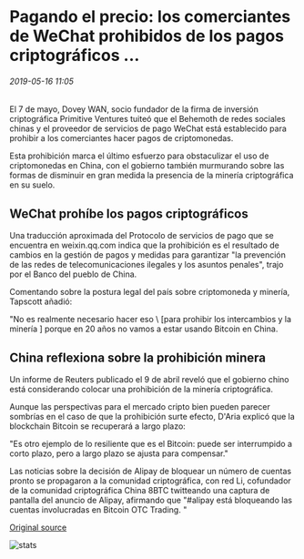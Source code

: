 # Pagando el precio: los comerciantes de WeChat prohibidos de los pagos criptográficos ...

###### 2019-05-16 11:05

El 7 de mayo, Dovey WAN, socio fundador de la firma de inversión criptográfica Primitive Ventures tuiteó que el Behemoth de redes sociales chinas y el proveedor de servicios de pago WeChat está establecido para prohibir a los comerciantes hacer pagos de criptomonedas.

Esta prohibición marca el último esfuerzo para obstaculizar el uso de criptomonedas en China, con el gobierno también murmurando sobre las formas de disminuir en gran medida la presencia de la minería criptográfica en su suelo.

## WeChat prohíbe los pagos criptográficos

Una traducción aproximada del Protocolo de servicios de pago que se encuentra en weixin.qq.com indica que la prohibición es el resultado de cambios en la gestión de pagos y medidas para garantizar "la prevención de las redes de telecomunicaciones ilegales y los asuntos penales", trajo por el Banco del pueblo de China.

Comentando sobre la postura legal del país sobre criptomoneda y minería, Tapscott añadió:

"No es realmente necesario hacer eso \ [para prohibir los intercambios y la minería \] porque en 20 años no vamos a estar usando Bitcoin en China.

## China reflexiona sobre la prohibición minera

Un informe de Reuters publicado el 9 de abril reveló que el gobierno chino está considerando colocar una prohibición de la minería criptográfica.

Aunque las perspectivas para el mercado cripto bien pueden parecer sombrías en el caso de que la prohibición surte efecto, D'Aria explicó que la blockchain Bitcoin se recuperará a largo plazo:

"Es otro ejemplo de lo resiliente que es el Bitcoin: puede ser interrumpido a corto plazo, pero a largo plazo se ajusta para compensar."

Las noticias sobre la decisión de Alipay de bloquear un número de cuentas pronto se propagaron a la comunidad criptográfica, con red Li, cofundador de la comunidad criptográfica China 8BTC twitteando una captura de pantalla del anuncio de Alipay, afirmando que "#alipay está bloqueando las cuentas involucradas en Bitcoin OTC Trading. "

[Original source](https://cointelegraph.com/news/paying-the-price-wechat-merchants-banned-from-crypto-payments)

![stats](https://c.statcounter.com/11760860/0/a89fa40b/1/ "stats")